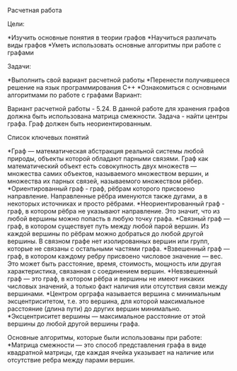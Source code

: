 Расчетная работа

Цели:

*Изучить основные понятия в теории графов
*Научиться различать виды графов
*Уметь использовать основные алгоритмы при работе с графами

Задачи:

*Выполнить свой вариант расчетной работы
*Перенести получившееся решение на язык программирования С++
*Ознакомиться с основными алгоритмами по работе с графами
Вариант:

Вариант расчетной работы - 5.24. В данной работе для хранения графов должна быть использована матрица смежности. Задача - найти центры графа. Граф должен быть неориентированным.

Список ключевых понятий

*Граф — математическая абстракция реальной системы любой природы, объекты которой обладают парными связями. Граф как математический объект есть совокупность двух множеств — множества самих объектов, называемого множеством вершин, и множества их парных связей, называемого множеством рёбер.
*Ориентированный граф - граф, рёбрам которого присвоено направление. Направленные рёбра именуются также дугами, а в некоторых источниках и просто рёбрами.
*Неориентированный граф - граф, в котором рёбра не указывают направление. Это значит, что из любой вершины можно попасть в любую точку графа.
*Связный граф — граф, в котором существует путь между любой парой вершин. Из каждой вершины по рёбрам можно добраться до любой другой вершины. В связном графе нет изолированных вершин или групп, которые не связаны с остальными частями графа.
*Взвешенный граф — граф, в котором каждому ребру присвоено числовое значение — вес. Это может быть расстояние, время, стоимость, мощность или другая характеристика, связанная с соединением вершин.
*Невзвешенный граф — это граф, в котором рёбра и вершины не имеют никаких числовых значений, а только факт наличия или отсутствия связи между вершинами.
*Центром орграфа называется вершина с минимальным эксцентриситетом, т.е. это вершина, для которой максимальное расстояние (длина пути) до других вершин минимально.
*Эксцентриситет вершины — максимальное расстояние от этой вершины до любой другой вершины графа.

Основные алгоритмы, которые были использованы при работе:
*Матрица смежности — это способ представления графа в виде квадратной матрицы, где каждая ячейка указывает на наличие или отсутствие ребра между парами вершин.

